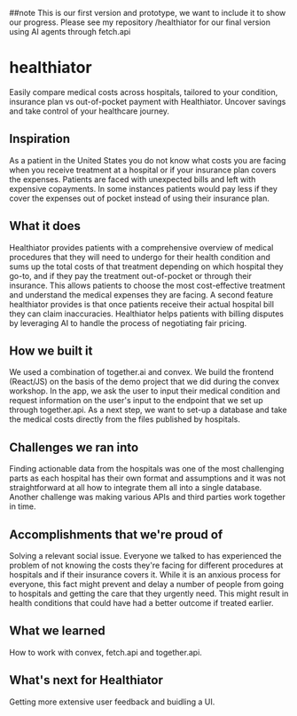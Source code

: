 ##note 
This is our first version and prototype, we want to include it to show our progress.
Please see my repository /healthiator for our final version using AI agents through fetch.api

# healthiator
Easily compare medical costs across hospitals, tailored to your condition, insurance plan vs out-of-pocket payment with Healthiator. Uncover savings and take control of your healthcare journey.

## Inspiration
As a patient in the United States you do not know what costs you are facing when you receive treatment at a hospital or if your insurance plan covers the expenses. Patients are faced with unexpected bills and left with expensive copayments. In some instances patients would pay less if they cover the expenses out of pocket instead of using their insurance plan.

## What it does
Healthiator provides patients with a comprehensive overview of medical procedures that they will need to undergo for their health condition and sums up the total costs of that treatment depending on which hospital they go-to, and if they pay the treatment out-of-pocket or through their insurance. 
This allows patients to choose the most cost-effective treatment and understand the medical expenses they are facing. A second feature healthiator provides is that once patients receive their actual hospital bill they can claim inaccuracies. Healthiator helps patients with billing disputes by leveraging AI to handle the process of negotiating fair pricing. 

## How we built it
We used a combination of together.ai and convex. We build the frontend (React/JS) on the basis of the demo project that we did during the convex workshop. In the app, we ask the user to input their medical condition and request information on the user's input to the endpoint that we set up through together.api. As a next step, we want to set-up a database and take the medical costs directly from the files published by hospitals. 

## Challenges we ran into
Finding actionable data from the hospitals was one of the most challenging parts as each hospital has their own format and assumptions and it was not straightforward at all how to integrate them all into a single database. Another challenge was making various APIs and third parties work together in time.

## Accomplishments that we're proud of
Solving a relevant social issue. Everyone we talked to has experienced the problem of not knowing the costs they're facing for different procedures at hospitals and if their insurance covers it. While it is an anxious process for everyone, this fact might prevent and delay a number of people from going to hospitals and getting the care that they urgently need. This might result in health conditions that could have had a better outcome if treated earlier.

## What we learned
How to work with convex, fetch.api and together.api. 

## What's next for Healthiator
Getting more extensive user feedback and buidling a UI.
